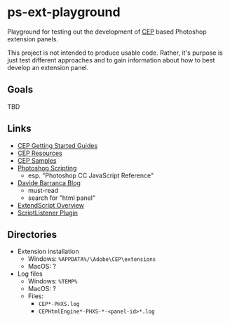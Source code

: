 # ps-ext-playground

Playground for testing out the development of [CEP](https://www.adobe.io/apis/creativecloud/cep.html) based Photoshop 
extension panels.

This project is not intended to produce usable code. Rather, it's purpose is just test different approaches and to gain 
information about how to best develop an extension panel. 

## Goals
TBD

## Links

* [CEP Getting Started Guides](https://github.com/Adobe-CEP/Getting-Started-guides)
* [CEP Resources](https://github.com/Adobe-CEP/CEP-Resources)
* [CEP Samples](https://github.com/Adobe-CEP/Samples)
* [Photoshop Scripting](https://www.adobe.com/devnet/photoshop/scripting.html)
    * esp. "Photoshop CC JavaScript Reference"
* [Davide Barranca Blog](https://www.davidebarranca.com/)
    * must-read
    * search for "html panel"
* [ExtendScript Overview](https://estk.aenhancers.com/1%20-%20Introduction/extendscript-overview.html)
* [ScriptListener Plugin](https://helpx.adobe.com/de/photoshop/kb/downloadable-plugins-and-content.html#ScriptingListenerPlugIn)

## Directories

* Extension installation
    * Windows: `%APPDATA%/\Adobe\CEP\extensions`
    * MacOS: ?
* Log files
    * Windows: `%TEMP%`
    * MacOS: ?
    * Files:
        * `CEP*-PHXS.log`
        * `CEPHtmlEngine*-PHXS-*-<panel-id>*.log`